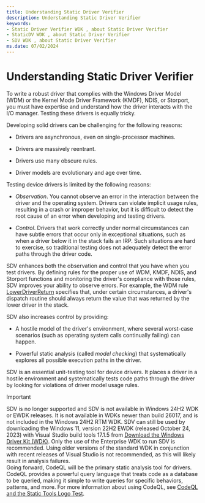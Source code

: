```yaml
---
title: Understanding Static Driver Verifier
description: Understanding Static Driver Verifier
keywords:
- Static Driver Verifier WDK , about Static Driver Verifier
- StaticDV WDK , about Static Driver Verifier
- SDV WDK , about Static Driver Verifier
ms.date: 07/02/2024
---
```


# Understanding Static Driver Verifier

To write a robust driver that complies with the Windows Driver Model (WDM) or the Kernel Mode Driver Framework (KMDF), NDIS, or Storport, you must have expertise and understand how the driver interacts with the I/O manager. Testing these drivers is equally tricky.

Developing solid drivers can be challenging for the following reasons:

- Drivers are asynchronous, even on single-processor machines.

- Drivers are massively reentrant.

- Drivers use many obscure rules.

- Driver models are evolutionary and age over time.

Testing device drivers is limited by the following reasons:

- *Observation*. You cannot observe an error in the interaction between the driver and the operating system. Drivers can violate implicit usage rules, resulting in a crash or improper behavior, but it is difficult to detect the root cause of an error when developing and testing drivers.

- *Control*. Drivers that work correctly under normal circumstances can have subtle errors that occur only in exceptional situations, such as when a driver below it in the stack fails an IRP. Such situations are hard to exercise, so traditional testing does not adequately detect the error paths through the driver code.

SDV enhances both the observation and control that you have when you test drivers. By defining rules for the proper use of WDM, KMDF, NDIS, and Storport functions and monitoring the driver's compliance with those rules, SDV improves your ability to observe errors. For example, the WDM rule [LowerDriverReturn](./wdm-lowerdriverreturn.md) specifies that, under certain circumstances, a driver's dispatch routine should always return the value that was returned by the lower driver in the stack.

SDV also increases control by providing:

- A hostile model of the driver's environment, where several worst-case scenarios (such as operating system calls continually failing) can happen.

- Powerful static analysis (called *model checking*) that systematically explores all possible execution paths in the driver.

SDV is an essential unit-testing tool for device drivers. It places a driver in a hostile environment and systematically tests code paths through the driver by looking for violations of driver model usage rules.

> [!IMPORTANT]
> SDV is no longer supported and SDV is not available in Windows 24H2 WDK or EWDK releases. It is not available in WDKs newer than build 26017, and is not included in the Windows 24H2 RTM WDK.
> SDV can still be used by downloading the Windows 11, version 22H2 EWDK (released October 24, 2023) with Visual Studio build tools 17.1.5 from [Download the Windows Driver Kit (WDK)](../download-the-wdk.md). Only the use of the Enterprise WDK to run SDV is recommended. Using older versions of the standard WDK in conjunction with recent releases of Visual Studio is not recommended, as this will likely result in analysis failures. <br>
> Going forward, CodeQL will be the primary static analysis tool for drivers. CodeQL provides a powerful query language that treats code as a database to be queried, making it simple to write queries for specific behaviors, patterns, and more.
> For more information about using CodeQL, see [CodeQL and the Static Tools Logo Test](static-tools-and-codeql.md).
